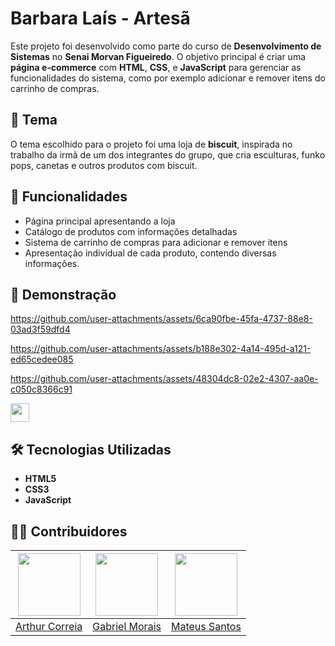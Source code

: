 # Barbara Laís - Artesã

Este projeto foi desenvolvido como parte do curso de **Desenvolvimento de Sistemas** no **Senai Morvan Figueiredo**. O objetivo principal é criar uma **página e-commerce** com **HTML**, **CSS**, e **JavaScript** para gerenciar as funcionalidades do sistema, como por exemplo adicionar e remover itens do carrinho de compras.

## 🎨 Tema

O tema escolhido para o projeto foi uma loja de **biscuit**, inspirada no trabalho da irmã de um dos integrantes do grupo, que cria esculturas, funko pops, canetas e outros produtos com biscuit.

## 🚀 Funcionalidades

- Página principal apresentando a loja
- Catálogo de produtos com informações detalhadas
- Sistema de carrinho de compras para adicionar e remover itens
- Apresentação indivídual de cada produto, contendo diversas informações.

## 📸 Demonstração

https://github.com/user-attachments/assets/6ca90fbe-45fa-4737-88e8-03ad3f59dfd4

https://github.com/user-attachments/assets/b188e302-4a14-495d-a121-ed65cedee085

https://github.com/user-attachments/assets/48304dc8-02e2-4307-aa0e-c050c8366c91

  <a href="#" target="_blank">
    <img height="30px" src="https://img.shields.io/badge/Deploy-Barbara%20Laís%20Artesã-00D1B2?style=for-the-badge&logo=vercel&logoColor=white" />
  </a>

## 🛠️ Tecnologias Utilizadas

- **HTML5**
- **CSS3**
- **JavaScript**


## 🧑‍💻 Contribuidores

| <img src="https://github.com/ArthurCorreia213.png?size=100" style="height: 100px;"> | <img src="https://github.com/GBTorto.png?size=100" style="height: 100px;"> | <img src="https://github.com/Matt-ags.png?size=100" style="height: 100px;"> |
|:---:|:---:|:---:|
| [Arthur Correia](https://github.com/ArthurCorreia213) | [Gabriel Morais](https://github.com/GBTorto) | [Mateus Santos](https://github.com/Matt-ags) |


